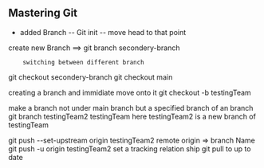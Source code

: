 ## Mastering Git

- added Branch
  -- Git init --
  move head to that point

<!-- git checkout 16c5410f9654b2cb392c31ef14aa23693a0e8243  -->

<!-- git checkout main  move head to latest commit -->
<!-- do the same  git checkout -f main -->

<!-- git remote add origin [repo location]
    here origin can be something else with dif repo loction
    like git remote add something [repo location/ clone link]
    you can also push to  diff branch location
like git push origin main or
    git push something main
does the same for diff repo location

new branch   =>  git branch branch name -->

create new Branch ==> git branch secondery-branch

        switching between different branch

git checkout secondery-branch
git checkout main

creating a branch and immidiate move onto it
git checkout -b testingTeam

make a branch not under main branch but a specified branch of an branch
git branch testingTeam2 testingTeam
here testingTeam2 is a new branch of testingTeam

git push --set-upstream origin testingTeam2
remote origin => branch Name
git push -u origin testingTeam2 set a tracking relation ship
git pull to up to date
